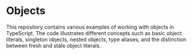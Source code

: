 # Objects
This repository contains various examples of working with objects in TypeScript. The code illustrates different concepts such as basic object literals, singleton objects, nested objects, type aliases, and the distinction between fresh and stale object literals.
